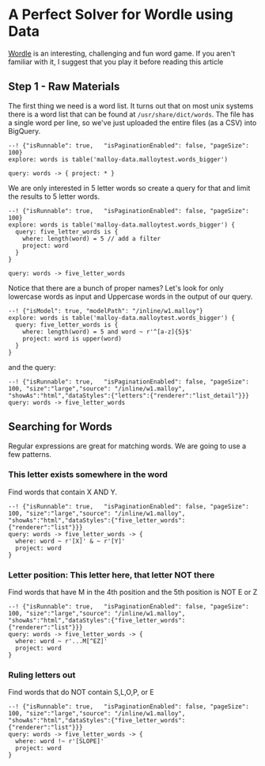 # A Perfect Solver for Wordle using Data

[Wordle](https://www.powerlanguage.co.uk/wordle/) is an interesting, challenging and fun word game.  If you aren't familiar with it, I suggest that you play it before reading this article

## Step 1 - Raw Materials
The first thing we need is a word list.  It turns out that on most unix systems there is a word list that can be
found at `/usr/share/dict/words`.  The file has a single word per line, so we've just uploaded the entire files (as a CSV)
into BigQuery.

```malloy
--! {"isRunnable": true,   "isPaginationEnabled": false, "pageSize": 100}
explore: words is table('malloy-data.malloytest.words_bigger')

query: words -> { project: * }
```

We are only interested in 5 letter words so create a query for that and
limit the results to 5 letter words.


```malloy
--! {"isRunnable": true,   "isPaginationEnabled": false, "pageSize": 100}
explore: words is table('malloy-data.malloytest.words_bigger') {
  query: five_letter_words is {
    where: length(word) = 5 // add a filter
    project: word
  }
}

query: words -> five_letter_words
```

Notice that there are a bunch of proper names?  Let's look for only lowercase words as input
and Uppercase words in the output of our query.

```malloy
--! {"isModel": true, "modelPath": "/inline/w1.malloy"}
explore: words is table('malloy-data.malloytest.words_bigger') {
  query: five_letter_words is {
    where: length(word) = 5 and word ~ r'^[a-z]{5}$'
    project: word is upper(word)
  }
}
```

and the query:
```malloy
--! {"isRunnable": true,   "isPaginationEnabled": false, "pageSize": 100, "size":"large","source": "/inline/w1.malloy", "showAs":"html","dataStyles":{"letters":{"renderer":"list_detail"}}}
query: words -> five_letter_words
```


## Searching for Words

Regular expressions are great for matching words.  We are going to use a few patterns.

### This letter exists somewhere in the word

Find words that contain X AND Y.

```malloy
--! {"isRunnable": true,   "isPaginationEnabled": false, "pageSize": 100, "size":"large","source": "/inline/w1.malloy", "showAs":"html","dataStyles":{"five_letter_words":{"renderer":"list"}}}
query: words -> five_letter_words -> {
  where: word ~ r'[X]' & ~ r'[Y]'
  project: word
}
```

### Letter position: This letter here, that letter NOT there

Find words that have M in the 4th position and the 5th position is NOT E or Z


```malloy
--! {"isRunnable": true,   "isPaginationEnabled": false, "pageSize": 100, "size":"large","source": "/inline/w1.malloy", "showAs":"html","dataStyles":{"five_letter_words":{"renderer":"list"}}}
query: words -> five_letter_words -> {
  where: word ~ r'...M[^EZ]'
  project: word
}
```

### Ruling letters out

Find words that do NOT contain S,L,O,P, or E

```malloy
--! {"isRunnable": true,   "isPaginationEnabled": false, "pageSize": 100, "size":"large","source": "/inline/w1.malloy", "showAs":"html","dataStyles":{"five_letter_words":{"renderer":"list"}}}
query: words -> five_letter_words -> {
  where: word !~ r'[SLOPE]'
  project: word
}
```
